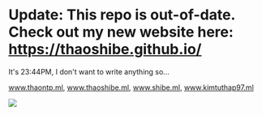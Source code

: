 # Update: This repo is out-of-date. Check out my new website here: https://thaoshibe.github.io/

It's 23:44PM, I don't want to write anything so...

www.thaontp.ml, www.thaoshibe.ml, www.shibe.ml, www.kimtuthap97.ml

<img src="https://media1.tenor.com/images/8fbda6a13aee444e0397f07541d1f98e/tenor.gif?itemid=4940424"/>
